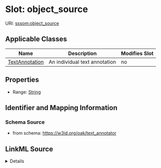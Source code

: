 

# Slot: object_source

URI: [sssom:object_source](http://w3id.org/sssom/object_source)



<!-- no inheritance hierarchy -->





## Applicable Classes

| Name | Description | Modifies Slot |
| --- | --- | --- |
| [TextAnnotation](TextAnnotation.md) | An individual text annotation |  no  |







## Properties

* Range: [String](String.md)





## Identifier and Mapping Information







### Schema Source


* from schema: https://w3id.org/oak/text_annotator




## LinkML Source

<details>
```yaml
name: object_source
from_schema: https://w3id.org/oak/text_annotator
rank: 1000
slot_uri: sssom:object_source
alias: object_source
owner: TextAnnotation
domain_of:
- TextAnnotation
range: string

```
</details>